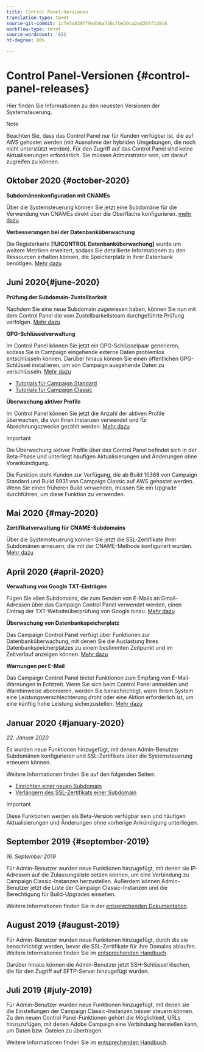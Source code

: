 ```yaml
---
title: Control Panel-Versionen
translation-type: tm+mt
source-git-commit: 1c7e5a830ff9a6b6a726cfbe30ca2ad264f1d8c6
workflow-type: tm+mt
source-wordcount: '621'
ht-degree: 80%

---
```



# Control Panel-Versionen {#control-panel-releases}

Hier finden Sie Informationen zu den neuesten Versionen der Systemsteuerung.

>[!NOTE]
>
>Beachten Sie, dass das Control Panel nur für Kunden verfügbar ist, die auf AWS gehostet werden (mit Ausnahme der hybriden Umgebungen, die noch nicht unterstützt werden). Für den Zugriff auf das Control Panel sind keine Aktualisierungen erforderlich. Sie müssen Administrator sein, um darauf zugreifen zu können.

## Oktober 2020 {#october-2020}

**Subdomänenkonfiguration mit CNAMEs**

Über die Systemsteuerung können Sie jetzt eine Subdomäne für die Verwendung von CNAMEs direkt über die Oberfläche konfigurieren. [mehr dazu](subdomains-certificates/using/setting-up-new-subdomain.md)

**Verbesserungen bei der Datenbanküberwachung**

Die Registerkarte **[!UICONTROL Datenbanküberwachung]** wurde um weitere Metriken erweitert, sodass Sie detaillierte Informationen zu den Ressourcen erhalten können, die Speicherplatz in Ihrer Datenbank benötigen. [Mehr dazu](performance-monitoring/using/database-monitoring.md)

## Juni 2020{#june-2020}

**Prüfung der Subdomain-Zustellbarkeit**

Nachdem Sie eine neue Subdomain zugewiesen haben, können Sie nun mit dem Control Panel die vom Zustellbarkeitsteam durchgeführte Prüfung verfolgen. [Mehr dazu](subdomains-certificates/using/setting-up-new-subdomain.md)

**GPG-Schlüsselverwaltung**

Im Control Panel können Sie jetzt ein GPG-Schlüsselpaar generieren, sodass Sie in Campaign eingehende externe Daten problemlos entschlüsseln können. Darüber hinaus können Sie einen öffentlichen GPG-Schlüssel installieren, um von Campaign ausgehende Daten zu verschlüsseln. [Mehr dazu](instances-settings/using/gpg-keys-management.md)
* [Tutorials für Campaign Standard](https://docs.adobe.com/content/help/en/campaign-standard-learn/tutorials/administrating/control-panel/gpg-key-management/gpg-key-management-overview.html)
* [Tutorials für Campaign Classic](https://docs.adobe.com/content/help/en/campaign-classic-learn/tutorials/administrating/control-panel-acc/gpg-key-management/gpg-key-management-overview.html)

**Überwachung aktiver Profile**

Im Control Panel können Sie jetzt die Anzahl der aktiven Profile überwachen, die von Ihren Instanzen verwendet und für Abrechnungszwecke gezählt werden. [Mehr dazu](performance-monitoring/using/active-profiles-monitoring.md)

>[!IMPORTANT]
>
>Die Überwachung aktiver Profile über das Control Panel befindet sich in der Beta-Phase und unterliegt häufigen Aktualisierungen und Änderungen ohne Vorankündigung.
>
>Die Funktion steht Kunden zur Verfügung, die ab Build 10368 von Campaign Standard und Build 8931 von Campaign Classic auf AWS gehostet werden. Wenn Sie einen früheren Build verwenden, müssen Sie ein Upgrade durchführen, um diese Funktion zu verwenden.

## Mai 2020 {#may-2020}

**Zertifikatverwaltung für CNAME-Subdomains**

Über die Systemsteuerung können Sie jetzt die SSL-Zertifikate Ihrer Subdomänen erneuern, die mit der CNAME-Methode konfiguriert wurden. [Mehr dazu](subdomains-certificates/using/renewing-subdomain-certificate.md)

## April 2020 {#april-2020}

**Verwaltung von Google TXT-Einträgen**

Fügen Sie allen Subdomains, die zum Senden von E-Mails an Gmail-Adressen über das Campaign Control Panel verwendet werden, einen Eintrag der TXT-Websiteüberprüfung von Google hinzu. [Mehr dazu](subdomains-certificates/using/managing-txt-records.md)

**Überwachung von Datenbankspeicherplatz**

Das Campaign Control Panel verfügt über Funktionen zur Datenbanküberwachung, mit denen Sie die Auslastung Ihres Datenbankspeicherplatzes zu einem bestimmten Zeitpunkt und im Zeitverlauf anzeigen können. [Mehr dazu](performance-monitoring/using/database-monitoring.md)

**Warnungen per E-Mail**

Das Campaign Control Panel bietet Funktionen zum Empfang von E-Mail-Warnungen in Echtzeit. Wenn Sie sich beim Control Panel anmelden und Warnhinweise abonnieren, werden Sie benachrichtigt, wenn Ihrem System eine Leistungsverschlechterung droht oder eine Aktion erforderlich ist, um eine künftig hohe Leistung sicherzustellen. [Mehr dazu](performance-monitoring/using/email-alerting.md)

## Januar 2020 {#january-2020}

*22. Januar 2020*

Es wurden neue Funktionen hinzugefügt, mit denen Admin-Benutzer Subdomänen konfigurieren und SSL-Zertifikate über die Systemsteuerung erneuern können.

Weitere Informationen finden Sie auf den folgenden Seiten:
* [Einrichten einer neuen Subdomain](subdomains-certificates/using/setting-up-new-subdomain.md)
* [Verlängern des SSL-Zertifikats einer Subdomain](subdomains-certificates/using/renewing-subdomain-certificate.md)

>[!IMPORTANT]
>
>Diese Funktionen werden als Beta-Version verfügbar sein und häufigen Aktualisierungen und Änderungen ohne vorherige Ankündigung unterliegen.

## September 2019 {#september-2019}

*16. September 2019*

Für Admin-Benutzer wurden neue Funktionen hinzugefügt, mit denen sie IP-Adressen auf die Zulassungsliste setzen können, um eine Verbindung zu Campaign Classic-Instanzen herzustellen.
Außerdem können Admin-Benutzer jetzt die Liste der Campaign Classic-Instanzen und die Berechtigung für Build-Upgrades einsehen.

Weitere Informationen finden Sie in der [entsprechenden Dokumentation](instances-settings/using/ip-allow-listing-instance-access.md).

## August 2019 {#august-2019}

Für Admin-Benutzer wurden neue Funktionen hinzugefügt, durch die sie benachrichtigt werden, bevor die SSL-Zertifikate für ihre Domains ablaufen. Weitere Informationen finden Sie im [entsprechenden Handbuch](subdomains-certificates/using/monitoring-ssl-certificates.md).

Darüber hinaus können die Admin-Benutzer jetzt SSH-Schlüssel löschen, die für den Zugriff auf SFTP-Server hinzugefügt wurden.

## Juli 2019 {#july-2019}

Für Admin-Benutzer wurden neue Funktionen hinzugefügt, mit denen sie die Einstellungen der Campaign Classic-Instanzen besser steuern können. Zu den neuen Control Panel-Funktionen gehört die Möglichkeit, URLs hinzuzufügen, mit denen Adobe Campaign eine Verbindung herstellen kann, um Daten bzw. Dateien zu übertragen.

Weitere Informationen finden Sie im [entsprechenden Handbuch](instances-settings/using/url-permissions.md).
